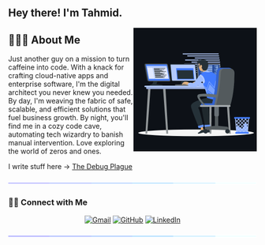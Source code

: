 ## Hey there! I'm Tahmid.

<img align='right' src="coding.gif" width="250">


## 👨🏻‍💻 About Me

Just another guy on a mission to turn caffeine into code. With a knack for crafting cloud-native apps and enterprise software, I'm the digital architect you never knew you needed. By day, I'm weaving the fabric of safe, scalable, and efficient solutions that fuel business growth. By night, you'll find me in a cozy code cave, automating tech wizardry to banish manual intervention. Love exploring the world of zeros and ones. 

I write stuff here -> [The Debug Plague](https://blog.tahmid.org)

<a href="https://www.youtube.com/watch?v=dQw4w9WgXcQ"><img src="colorbar.gif"></a>

### 🤝🏻 Connect with Me

<p align="center">
<!--   <a href="https://tahmid.org"><img src="https://img.icons8.com/bubbles/50/000000/web.png" alt="Website"/></a> -->
	<a href="mailto:axel.tahmid@gmail.com"><img src="https://img.icons8.com/bubbles/50/000000/gmail.png" alt="Gmail"/></a>
	<a href="https://github.com/AxelTahmid"><img src="https://img.icons8.com/bubbles/50/000000/github.png" alt="GitHub"/></a>
	<a href="https://www.linkedin.com/in/axel-tahmid/"><img src="https://img.icons8.com/bubbles/50/000000/linkedin.png" alt="LinkedIn"/></a>
</p>

<a href="https://www.youtube.com/watch?v=dQw4w9WgXcQ"><img src="colorbar.gif"></a>
